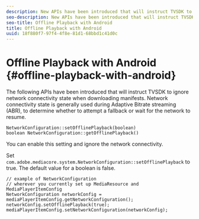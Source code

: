 ```yaml
---
description: New APIs have been introduced that will instruct TVSDK to ignore network connectivity state when downloading manifests. 
seo-description: New APIs have been introduced that will instruct TVSDK to ignore network connectivity state when downloading manifests. 
seo-title: Offline Playback with Android
title: Offline Playback with Android
uuid: 18f880f7-97f4-4f8e-81d1-68bbd1c41d0c
---
```


# Offline Playback with Android {#offline-playback-with-android}

The following APIs have been introduced that will instruct TVSDK to ignore network connectivity state when downloading manifests. Network connectivity state is generally used during Adaptive Bitrate streaming (ABR), to determine whether to attempt a fallback or wait for the network to resume.

```
NetworkConfiguration::setOfflinePlayback(boolean)
boolean NetworkConfiguration::getOfflinePlayback()
```

You can enable this setting and ignore the network connectivity.

Set `com.adobe.mediacore.system.NetworkConfiguration::setOfflinePlayback` to true. The default value for a boolean is false.

```
// example of NetworkConfiguration
// wherever you currently set up MediaResource and MediaPlayerItemConfig
NetworkConfiguration networkConfig = mediaPlayerItemConfig.getNetworkConfiguration();
networkConfig.setOfflinePlayback(true);
mediaPlayerItemConfig.setNetworkConfiguration(networkConfig);
```